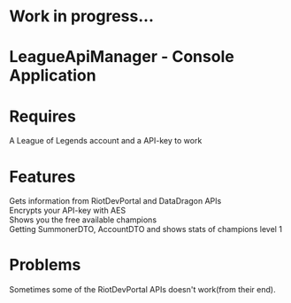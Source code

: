 # Work in progress...

# LeagueApiManager - Console Application

# Requires
A League of Legends account and a API-key to work

# Features
Gets information from RiotDevPortal and DataDragon APIs<br/>
Encrypts your API-key with AES<br/>
Shows you the free available champions<br/>
Getting SummonerDTO, AccountDTO and shows stats of champions level 1

# Problems
Sometimes some of the RiotDevPortal APIs doesn't work(from their end).
